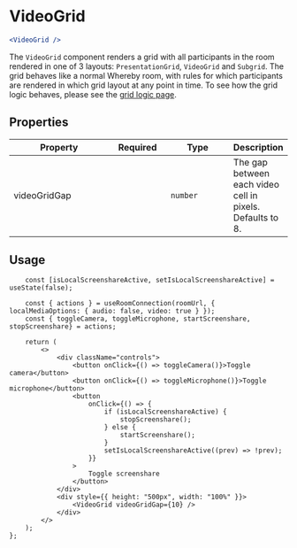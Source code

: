 # VideoGrid

```jsx
<VideoGrid />
```

The `VideoGrid` component renders a grid with all participants in the room rendered in one of 3 layouts: `PresentationGrid`, `VideoGrid` and `Subgrid`. The grid behaves like a normal Whereby room, with rules for which participants are rendered in which grid layout at any point in time. To see how the grid logic behaves, please see the [grid logic page](../guides-and-concepts/grid-logic.md).

## Properties

<table><thead><tr><th width="237">Property</th><th width="110">Required</th><th width="156">Type</th><th>Description</th></tr></thead><tbody><tr><td>videoGridGap</td><td></td><td><code>number</code></td><td>The gap between each video cell in pixels. Defaults to 8.</td></tr></tbody></table>



## Usage

```tsx
    const [isLocalScreenshareActive, setIsLocalScreenshareActive] = useState(false);

    const { actions } = useRoomConnection(roomUrl, { localMediaOptions: { audio: false, video: true } });
    const { toggleCamera, toggleMicrophone, startScreenshare, stopScreenshare} = actions;

    return (
        <>
            <div className="controls">
                <button onClick={() => toggleCamera()}>Toggle camera</button>
                <button onClick={() => toggleMicrophone()}>Toggle microphone</button>
                <button
                    onClick={() => {
                        if (isLocalScreenshareActive) {
                            stopScreenshare();
                        } else {
                            startScreenshare();
                        }
                        setIsLocalScreenshareActive((prev) => !prev);
                    }}
                >
                    Toggle screenshare
                </button>
            </div>
            <div style={{ height: "500px", width: "100%" }}>
                <VideoGrid videoGridGap={10} />
            </div>
        </>
    );
};
```
